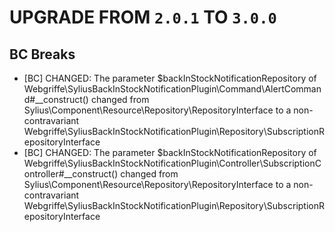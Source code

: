 # UPGRADE FROM `2.0.1` TO `3.0.0`

## BC Breaks

- [BC] CHANGED: The parameter $backInStockNotificationRepository of Webgriffe\SyliusBackInStockNotificationPlugin\Command\AlertCommand#__construct() changed from Sylius\Component\Resource\Repository\RepositoryInterface to a non-contravariant Webgriffe\SyliusBackInStockNotificationPlugin\Repository\SubscriptionRepositoryInterface
- [BC] CHANGED: The parameter $backInStockNotificationRepository of Webgriffe\SyliusBackInStockNotificationPlugin\Controller\SubscriptionController#__construct() changed from Sylius\Component\Resource\Repository\RepositoryInterface to a non-contravariant Webgriffe\SyliusBackInStockNotificationPlugin\Repository\SubscriptionRepositoryInterface
